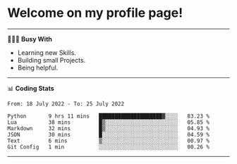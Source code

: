 # Welcome on my profile page!
<!-- print(("dralla"[::-1]+"s").capitalize()) -->

---
👨🏻‍💻 **Busy With**
* Learning new Skills.
* Building small Projects.
* Being helpful.

---
📊 **Coding Stats**
<!--START_SECTION:waka-->

```text
From: 18 July 2022 - To: 25 July 2022

Python       9 hrs 11 mins   ████████████████████▓░░░░   83.23 %
Lua          38 mins         █▒░░░░░░░░░░░░░░░░░░░░░░░   05.85 %
Markdown     32 mins         █▒░░░░░░░░░░░░░░░░░░░░░░░   04.93 %
JSON         30 mins         █░░░░░░░░░░░░░░░░░░░░░░░░   04.59 %
Text         6 mins          ▒░░░░░░░░░░░░░░░░░░░░░░░░   00.97 %
Git Config   1 min           ░░░░░░░░░░░░░░░░░░░░░░░░░   00.26 %
```

<!--END_SECTION:waka-->
---
